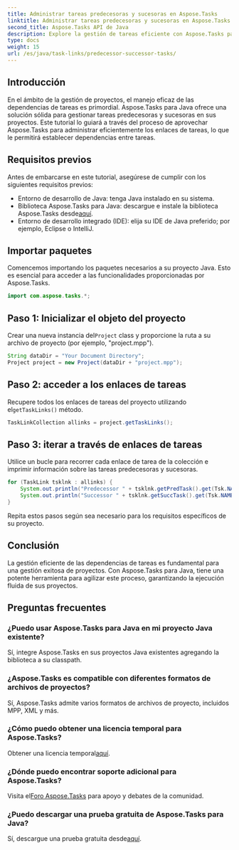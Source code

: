 ```yaml
---
title: Administrar tareas predecesoras y sucesoras en Aspose.Tasks
linktitle: Administrar tareas predecesoras y sucesoras en Aspose.Tasks
second_title: Aspose.Tasks API de Java
description: Explore la gestión de tareas eficiente con Aspose.Tasks para Java. Maneje fácilmente las tareas predecesoras y sucesoras en sus proyectos. ¡Descarga tu prueba gratuita ahora!
type: docs
weight: 15
url: /es/java/task-links/predecessor-successor-tasks/
---
```

## Introducción
En el ámbito de la gestión de proyectos, el manejo eficaz de las dependencias de tareas es primordial. Aspose.Tasks para Java ofrece una solución sólida para gestionar tareas predecesoras y sucesoras en sus proyectos. Este tutorial lo guiará a través del proceso de aprovechar Aspose.Tasks para administrar eficientemente los enlaces de tareas, lo que le permitirá establecer dependencias entre tareas.
## Requisitos previos
Antes de embarcarse en este tutorial, asegúrese de cumplir con los siguientes requisitos previos:
- Entorno de desarrollo de Java: tenga Java instalado en su sistema.
-  Biblioteca Aspose.Tasks para Java: descargue e instale la biblioteca Aspose.Tasks desde[aquí](https://releases.aspose.com/tasks/java/).
- Entorno de desarrollo integrado (IDE): elija su IDE de Java preferido; por ejemplo, Eclipse o IntelliJ.
## Importar paquetes
Comencemos importando los paquetes necesarios a su proyecto Java. Esto es esencial para acceder a las funcionalidades proporcionadas por Aspose.Tasks.
```java
import com.aspose.tasks.*;
```
## Paso 1: Inicializar el objeto del proyecto
 Crear una nueva instancia del`Project` class y proporcione la ruta a su archivo de proyecto (por ejemplo, "project.mpp").
```java
String dataDir = "Your Document Directory";
Project project = new Project(dataDir + "project.mpp");
```
## Paso 2: acceder a los enlaces de tareas
 Recupere todos los enlaces de tareas del proyecto utilizando el`getTaskLinks()` método.
```java
TaskLinkCollection allinks = project.getTaskLinks();
```
## Paso 3: iterar a través de enlaces de tareas
Utilice un bucle para recorrer cada enlace de tarea de la colección e imprimir información sobre las tareas predecesoras y sucesoras.
```java
for (TaskLink tsklnk : allinks) {
    System.out.println("Predecessor " + tsklnk.getPredTask().get(Tsk.NAME));
    System.out.println("Successor " + tsklnk.getSuccTask().get(Tsk.NAME));
}
```
Repita estos pasos según sea necesario para los requisitos específicos de su proyecto.
## Conclusión
La gestión eficiente de las dependencias de tareas es fundamental para una gestión exitosa de proyectos. Con Aspose.Tasks para Java, tiene una potente herramienta para agilizar este proceso, garantizando la ejecución fluida de sus proyectos.
## Preguntas frecuentes
### ¿Puedo usar Aspose.Tasks para Java en mi proyecto Java existente?
Sí, integre Aspose.Tasks en sus proyectos Java existentes agregando la biblioteca a su classpath.
### ¿Aspose.Tasks es compatible con diferentes formatos de archivos de proyectos?
Sí, Aspose.Tasks admite varios formatos de archivos de proyecto, incluidos MPP, XML y más.
### ¿Cómo puedo obtener una licencia temporal para Aspose.Tasks?
 Obtener una licencia temporal[aquí](https://purchase.aspose.com/temporary-license/).
### ¿Dónde puedo encontrar soporte adicional para Aspose.Tasks?
 Visita el[Foro Aspose.Tasks](https://forum.aspose.com/c/tasks/15) para apoyo y debates de la comunidad.
### ¿Puedo descargar una prueba gratuita de Aspose.Tasks para Java?
 Sí, descargue una prueba gratuita desde[aquí](https://releases.aspose.com/).
